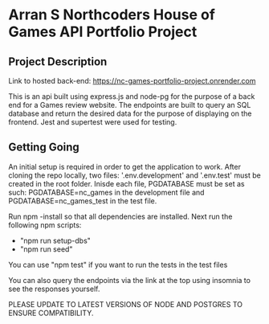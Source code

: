 # Arran S Northcoders House of Games API Portfolio Project

## Project Description

Link to hosted back-end: https://nc-games-portfolio-project.onrender.com

This is an api built using express.js and node-pg for the purpose of a back end for a Games review website. The endpoints are built to query an SQL database and return the desired data for the purpose of displaying on the frontend. Jest and supertest were used for testing.

## Getting Going

An initial setup is required in order to get the application to work. After cloning the repo locally, two files: '.env.development' and '.env.test' must be created in the root folder. Inisde each file, PGDATABASE must be set as such: PGDATABASE=nc_games in the development file and PGDATABASE=nc_games_test in the test file.

Run npm -install so that all dependencies are installed. Next run the following npm scripts:
  - "npm run setup-dbs"
  - "npm run seed"

You can use "npm test" if you want to run the tests in the test files

You can also query the endpoints via the link at the top using insomnia to see the responses yourself.

PLEASE UPDATE TO LATEST VERSIONS OF NODE AND POSTGRES TO ENSURE COMPATIBILITY.
